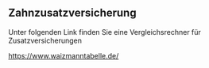 ## Zahnzusatzversicherung

Unter folgenden Link finden Sie eine Vergleichsrechner für Zusatzversicherungen

https://www.waizmanntabelle.de/
